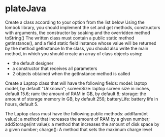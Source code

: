 # plateJava
Create a class according to your option from the list below
Using the lombok library, you should implement the set and get methods, constructors with arguments, the constructor by soaking and the overridden method toString()
The written class must contain a public static method getInstance(), and a field static field instance whose value will be returned by the method getInstance
In the class, you should also write the main method, in which you should create an array of class objects using:
- the default designer
- a constructor that receives all parameters
- 2 objects obtained when the getInstance method is called


Create a Laptop class that will have the following fields:
model: laptop model, by default "Unknown";
screenSize: laptop screen size in inches, default 15.6;
ram: the amount of RAM in GB, by default 8;
storage: the amount of storage memory in GB, by default 256;
batteryLife: battery life in hours, default 5.

The Laptop class must have the following public methods:
addRam(int value): a method that increases the amount of RAM by a given number;
addStorage(int value): a method that increases the amount of disk space by a given number;
charge(): A method that sets the maximum charge level
